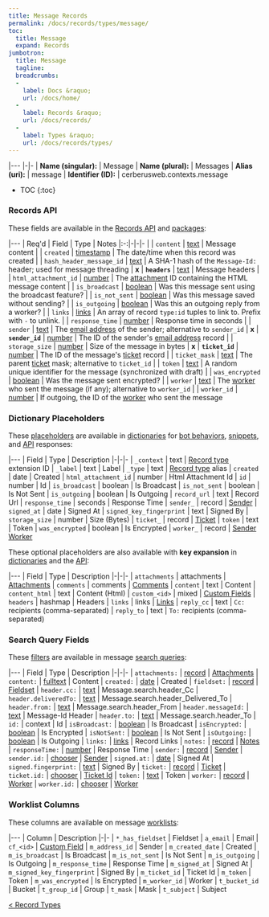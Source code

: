 ```yaml
---
title: Message Records
permalink: /docs/records/types/message/
toc:
  title: Message
  expand: Records
jumbotron:
  title: Message
  tagline: 
  breadcrumbs:
  -
    label: Docs &raquo;
    url: /docs/home/
  -
    label: Records &raquo;
    url: /docs/records/
  -
    label: Types &raquo;
    url: /docs/records/types/
---
```


|---
|-|-
| **Name (singular):** | Message
| **Name (plural):** | Messages
| **Alias (uri):** | message
| **Identifier (ID):** | cerberusweb.contexts.message

* TOC
{:toc}

### Records API

These fields are available in the [Records API](/docs/api/endpoints/records/) and [packages](/docs/packages/):

|---
| Req'd | Field | Type | Notes
|:-:|-|-|-
|   | `content` | [text](/docs/records/fields/types/text/) | Message content 
|   | `created` | [timestamp](/docs/records/fields/types/timestamp/) | The date/time when this record was created 
|   | `hash_header_message_id` | [text](/docs/records/fields/types/text/) | A SHA-1 hash of the `Message-Id:` header; used for message threading 
| **x** | **`headers`** | [text](/docs/records/fields/types/text/) | Message headers 
|   | `html_attachment_id` | [number](/docs/records/fields/types/number/) | The [attachment](/docs/records/types/attachment/) ID containing the HTML message content 
|   | `is_broadcast` | [boolean](/docs/records/fields/types/boolean/) | Was this message sent using the broadcast feature? 
|   | `is_not_sent` | [boolean](/docs/records/fields/types/boolean/) | Was this message saved without sending? 
|   | `is_outgoing` | [boolean](/docs/records/fields/types/boolean/) | Was this an outgoing reply from a worker? 
|   | `links` | [links](/docs/records/fields/types/links/) | An array of record `type:id` tuples to link to. Prefix with `-` to unlink. 
|   | `response_time` | [number](/docs/records/fields/types/number/) | Response time in seconds 
|   | `sender` | [text](/docs/records/fields/types/text/) | The [email address](/docs/records/types/address/) of the sender; alternative to `sender_id` 
| **x** | **`sender_id`** | [number](/docs/records/fields/types/number/) | The ID of the sender's [email address](/docs/records/types/address/) record 
|   | `storage_size` | [number](/docs/records/fields/types/number/) | Size of the message in bytes 
| **x** | **`ticket_id`** | [number](/docs/records/fields/types/number/) | The ID of the message's [ticket](/docs/records/types/ticket/) record 
|   | `ticket_mask` | [text](/docs/records/fields/types/text/) | The parent [ticket](/docs/records/types/ticket/) mask; alternative to `ticket_id` 
|   | `token` | [text](/docs/records/fields/types/text/) | A random unique identifier for the message (synchronized with draft) 
|   | `was_encrypted` | [boolean](/docs/records/fields/types/boolean/) | Was the message sent encrypted? 
|   | `worker` | [text](/docs/records/fields/types/text/) | The [worker](/docs/records/types/worker/) who sent the message (if any); alternative to `worker_id` 
|   | `worker_id` | [number](/docs/records/fields/types/number/) | If outgoing, the ID of the [worker](/docs/records/types/worker/) who sent the message 

### Dictionary Placeholders

These [placeholders](/docs/bots/scripting/placeholders/) are available in [dictionaries](/docs/bots/behaviors/dictionaries/) for [bot behaviors](/docs/bots/behaviors/), [snippets](/docs/snippets/), and [API](/docs/api/) responses:

|---
| Field | Type | Description
|-|-|-
| `_context` | text | [Record type](/docs/records/types/) extension ID
| `_label` | text | Label
| `_type` | text | [Record type](/docs/records/types/) alias
| `created` | date | Created
| `html_attachment_id` | number | Html Attachment Id
| `id` | number | Id
| `is_broadcast` | boolean | Is Broadcast
| `is_not_sent` | boolean | Is Not Sent
| `is_outgoing` | boolean | Is Outgoing
| `record_url` | text | Record Url
| `response_time` | seconds | Response Time
| `sender_` | record | [Sender](/docs/records/types/address/)
| `signed_at` | date | Signed At
| `signed_key_fingerprint` | text | Signed By
| `storage_size` | number | Size (Bytes)
| `ticket_` | record | [Ticket](/docs/records/types/ticket/)
| `token` | text | Token
| `was_encrypted` | boolean | Is Encrypted
| `worker_` | record | [Sender Worker](/docs/records/types/worker/)

These optional placeholders are also available with **key expansion** in [dictionaries](/docs/bots/behaviors/dictionaries/key-expansion/) and the [API](/docs/api/responses/#expanding-keys-in-api-requests):

|---
| Field | Type | Description
|-|-|-
| `attachments` | attachments | [Attachments](/docs/bots/behaviors/dictionaries/key-expansion/#attachments)
| `comments` | comments | [Comments](/docs/bots/behaviors/dictionaries/key-expansion/#comments)
| `content` | text | Content
| `content_html` | text | Content (Html)
| `custom_<id>` | mixed | [Custom Fields](/docs/bots/behaviors/dictionaries/key-expansion/#custom-fields)
| `headers` | hashmap | Headers
| `links` | links | [Links](/docs/bots/behaviors/dictionaries/key-expansion/#links)
| `reply_cc` | text | `Cc:` recipients (comma-separated)
| `reply_to` | text | `To:` recipients (comma-separated)
	
### Search Query Fields

These [filters](/docs/search/filters/) are available in message [search queries](/docs/search/):

|---
| Field | Type | Description
|-|-|-
| `attachments:` | [record](/docs/search/deep-search/) | [Attachments](/docs/records/types/attachment/)
| `content:` | [fulltext](/docs/search/filters/fulltext/) | Content
| `created:` | [date](/docs/search/filters/dates/) | Created
| `fieldset:` | [record](/docs/search/deep-search/) | [Fieldset](/docs/records/types/custom_fieldset/)
| `header.cc:` | [text](/docs/search/filters/text/) | Message.search.header_Cc
| `header.deliveredTo:` | [text](/docs/search/filters/text/) | Message.search.header_Delivered_To
| `header.from:` | [text](/docs/search/filters/text/) | Message.search.header_From
| `header.messageId:` | [text](/docs/search/filters/text/) | Message-Id Header
| `header.to:` | [text](/docs/search/filters/text/) | Message.search.header_To
| `id:` | context | Id
| `isBroadcast:` | [boolean](/docs/search/filters/booleans/) | Is Broadcast
| `isEncrypted:` | [boolean](/docs/search/filters/booleans/) | Is Encrypted
| `isNotSent:` | [boolean](/docs/search/filters/booleans/) | Is Not Sent
| `isOutgoing:` | [boolean](/docs/search/filters/booleans/) | Is Outgoing
| `links:` | [links](/docs/search/filters/links/) | Record Links
| `notes:` | [record](/docs/search/deep-search/) | [Notes](/docs/records/types/comment/)
| `responseTime:` | [number](/docs/search/filters/numbers/) | Response Time
| `sender:` | [record](/docs/search/deep-search/) | [Sender](/docs/records/types/address/)
| `sender.id:` | [chooser](/docs/search/filters/choosers/) | [Sender](/docs/records/types/address/)
| `signed.at:` | [date](/docs/search/filters/dates/) | Signed At
| `signed.fingerprint:` | [text](/docs/search/filters/text/) | Signed By
| `ticket:` | [record](/docs/search/deep-search/) | [Ticket](/docs/records/types/ticket/)
| `ticket.id:` | [chooser](/docs/search/filters/choosers/) | [Ticket Id](/docs/records/types/ticket/)
| `token:` | [text](/docs/search/filters/text/) | Token
| `worker:` | [record](/docs/search/deep-search/) | [Worker](/docs/records/types/worker/)
| `worker.id:` | [chooser](/docs/search/filters/choosers/) | [Worker](/docs/records/types/worker/)
	
### Worklist Columns

These columns are available on message [worklists](/docs/worklists/):

|---
| Column | Description
|-|-
| `*_has_fieldset` | Fieldset
| `a_email` | Email
| `cf_<id>` | [Custom Field](/docs/records/types/custom_field/)
| `m_address_id` | Sender
| `m_created_date` | Created
| `m_is_broadcast` | Is Broadcast
| `m_is_not_sent` | Is Not Sent
| `m_is_outgoing` | Is Outgoing
| `m_response_time` | Response Time
| `m_signed_at` | Signed At
| `m_signed_key_fingerprint` | Signed By
| `m_ticket_id` | Ticket Id
| `m_token` | Token
| `m_was_encrypted` | Is Encrypted
| `m_worker_id` | Worker
| `t_bucket_id` | Bucket
| `t_group_id` | Group
| `t_mask` | Mask
| `t_subject` | Subject

<div class="section-nav">
	<div class="left">
		<a href="/docs/records/types/" class="prev">&lt; Record Types</a>
	</div>
	<div class="right align-right">
	</div>
</div>
<div class="clear"></div>
